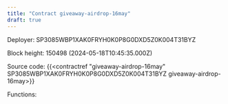 ```yaml
---
title: "Contract giveaway-airdrop-16may"
draft: true
---
```

Deployer: SP3085WBP1XAK0FRYH0K0P8G0DXD5Z0K004T31BYZ


 



Block height: 150498 (2024-05-18T10:45:35.000Z)

Source code: {{<contractref "giveaway-airdrop-16may" SP3085WBP1XAK0FRYH0K0P8G0DXD5Z0K004T31BYZ giveaway-airdrop-16may>}}

Functions:


